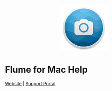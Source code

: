 <p style="text-align: center; padding-top: 6em;"><img src="/home/assets/icon.png" width="30%" height="30%" /></p>

<div class="center"><h1>Flume for Mac Help</h2></div>

<div class="center"><a href="https://flumeapp.com/">Website</a> | <a href="https://flumeapp.com/support/">Support Portal</a></div>


